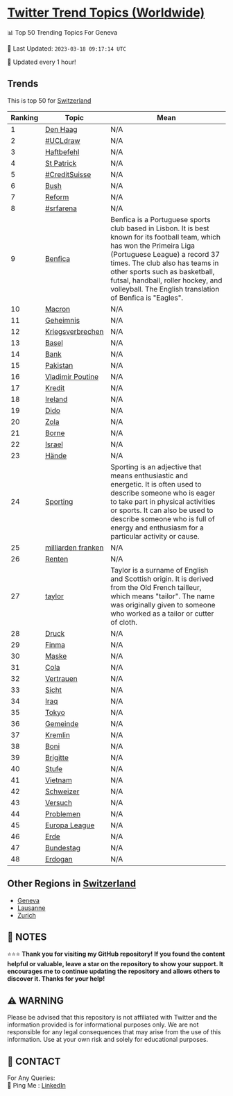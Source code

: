 [Twitter Trend Topics (Worldwide)](https://github.com/ErcinDedeoglu/Twitter-Trend-Topics)
==========


📊 Top 50 Trending Topics For Geneva

📆 Last Updated: `2023-03-18 09:17:14 UTC`

🔧 Updated every 1 hour!


## Trends

This is top 50 for [Switzerland](</Switzerland>)

| Ranking | Topic | Mean |
| ------- | ------------ | ------------ |
| 1 | [Den Haag](http://twitter.com/search?q=Den+Haag) | N/A |
| 2 | [#UCLdraw](http://twitter.com/search?q=%23UCLdraw) | N/A |
| 3 | [Haftbefehl](http://twitter.com/search?q=Haftbefehl) | N/A |
| 4 | [St Patrick](http://twitter.com/search?q=St+Patrick) | N/A |
| 5 | [#CreditSuisse](http://twitter.com/search?q=%23CreditSuisse) | N/A |
| 6 | [Bush](http://twitter.com/search?q=Bush) | N/A |
| 7 | [Reform](http://twitter.com/search?q=Reform) | N/A |
| 8 | [#srfarena](http://twitter.com/search?q=%23srfarena) | N/A |
| 9 | [Benfica](http://twitter.com/search?q=Benfica) | Benfica is a Portuguese sports club based in Lisbon. It is best known for its football team, which has won the Primeira Liga (Portuguese League) a record 37 times. The club also has teams in other sports such as basketball, futsal, handball, roller hockey, and volleyball. The English translation of Benfica is "Eagles". |
| 10 | [Macron](http://twitter.com/search?q=Macron) | N/A |
| 11 | [Geheimnis](http://twitter.com/search?q=Geheimnis) | N/A |
| 12 | [Kriegsverbrechen](http://twitter.com/search?q=Kriegsverbrechen) | N/A |
| 13 | [Basel](http://twitter.com/search?q=Basel) | N/A |
| 14 | [Bank](http://twitter.com/search?q=Bank) | N/A |
| 15 | [Pakistan](http://twitter.com/search?q=Pakistan) | N/A |
| 16 | [Vladimir Poutine](http://twitter.com/search?q=Vladimir+Poutine) | N/A |
| 17 | [Kredit](http://twitter.com/search?q=Kredit) | N/A |
| 18 | [Ireland](http://twitter.com/search?q=Ireland) | N/A |
| 19 | [Dido](http://twitter.com/search?q=Dido) | N/A |
| 20 | [Zola](http://twitter.com/search?q=Zola) | N/A |
| 21 | [Borne](http://twitter.com/search?q=Borne) | N/A |
| 22 | [Israel](http://twitter.com/search?q=Israel) | N/A |
| 23 | [Hände](http://twitter.com/search?q=H%c3%a4nde) | N/A |
| 24 | [Sporting](http://twitter.com/search?q=Sporting) | Sporting is an adjective that means enthusiastic and energetic. It is often used to describe someone who is eager to take part in physical activities or sports. It can also be used to describe someone who is full of energy and enthusiasm for a particular activity or cause. |
| 25 | [milliarden franken](http://twitter.com/search?q=milliarden+franken) | N/A |
| 26 | [Renten](http://twitter.com/search?q=Renten) | N/A |
| 27 | [taylor](http://twitter.com/search?q=taylor) | Taylor is a surname of English and Scottish origin. It is derived from the Old French tailleur, which means "tailor". The name was originally given to someone who worked as a tailor or cutter of cloth. |
| 28 | [Druck](http://twitter.com/search?q=Druck) | N/A |
| 29 | [Finma](http://twitter.com/search?q=Finma) | N/A |
| 30 | [Maske](http://twitter.com/search?q=Maske) | N/A |
| 31 | [Cola](http://twitter.com/search?q=Cola) | N/A |
| 32 | [Vertrauen](http://twitter.com/search?q=Vertrauen) | N/A |
| 33 | [Sicht](http://twitter.com/search?q=Sicht) | N/A |
| 34 | [Iraq](http://twitter.com/search?q=Iraq) | N/A |
| 35 | [Tokyo](http://twitter.com/search?q=Tokyo) | N/A |
| 36 | [Gemeinde](http://twitter.com/search?q=Gemeinde) | N/A |
| 37 | [Kremlin](http://twitter.com/search?q=Kremlin) | N/A |
| 38 | [Boni](http://twitter.com/search?q=Boni) | N/A |
| 39 | [Brigitte](http://twitter.com/search?q=Brigitte) | N/A |
| 40 | [Stufe](http://twitter.com/search?q=Stufe) | N/A |
| 41 | [Vietnam](http://twitter.com/search?q=Vietnam) | N/A |
| 42 | [Schweizer](http://twitter.com/search?q=Schweizer) | N/A |
| 43 | [Versuch](http://twitter.com/search?q=Versuch) | N/A |
| 44 | [Problemen](http://twitter.com/search?q=Problemen) | N/A |
| 45 | [Europa League](http://twitter.com/search?q=Europa+League) | N/A |
| 46 | [Erde](http://twitter.com/search?q=Erde) | N/A |
| 47 | [Bundestag](http://twitter.com/search?q=Bundestag) | N/A |
| 48 | [Erdogan](http://twitter.com/search?q=Erdogan) | N/A |



## Other Regions in [Switzerland](</Switzerland>)

* [Geneva](</Switzerland/Geneva.md>)
* [Lausanne](</Switzerland/Lausanne.md>)
* [Zurich](</Switzerland/Zurich.md>)



## 📝 NOTES

⭐⭐⭐ **Thank you for visiting my GitHub repository! If you found the content helpful or valuable, leave a star on the repository to show your support. It encourages me to continue updating the repository and allows others to discover it. Thanks for your help!**


## ⚠️ WARNING

Please be advised that this repository is not affiliated with Twitter and the information provided is for informational purposes only. We are not responsible for any legal consequences that may arise from the use of this information. Use at your own risk and solely for educational purposes.


## 📨 CONTACT

 For Any Queries:  
            🏓 Ping Me : [LinkedIn](https://www.linkedin.com/in/ercindedeoglu/)
